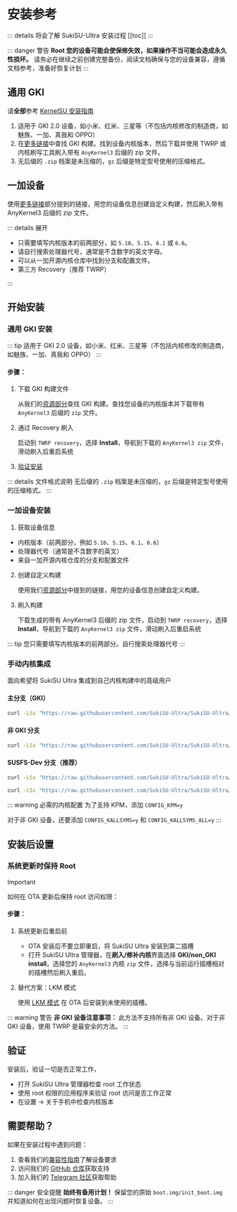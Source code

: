 # 安装参考

::: details 将会了解 SukiSU-Ultra 安装过程
[[toc]]
:::

::: danger 警告
**Root 您的设备可能会使保修失效，如果操作不当可能会造成永久性损坏。**
请务必在继续之前创建完整备份，阅读文档确保与您的设备兼容，遵循文档参考，准备好恢复计划
:::

## 通用 GKI

请**全部**参考 [KernelSU 安装指南](https://kernelsu.org/zh_CN/guide/installation.html)

1. 适用于 GKI 2.0 设备，如小米、红米、三星等（不包括内核修改的制造商，如魅族、一加、真我和 OPPO）
2. 在[更多链接](./links)中查找 GKI 构建。找到设备内核版本，然后下载并使用 TWRP 或内核刷写工具刷入带有 `AnyKernel3` 后缀的
   zip 文件。
3. 无后缀的 `.zip` 档案是未压缩的，`gz` 后缀是特定型号使用的压缩格式。

## 一加设备

使用[更多链接](./links)部分提到的链接，用您的设备信息创建自定义构建，然后刷入带有 AnyKernel3 后缀的 zip 文件。

::: details 展开

- 只需要填写内核版本的前两部分，如 `5.10`、`5.15`、`6.1` 或 `6.6`。
- 请自行搜索处理器代号，通常是不含数字的英文字母。
- 可以从一加开源内核仓库中找到分支和配置文件。
- 第三方 Recovery（推荐 TWRP）

:::

## 开始安装

### 通用 GKI 安装

::: tip
适用于 GKI 2.0 设备，如小米、红米、三星等（不包括内核修改的制造商，如魅族、一加、真我和 OPPO）
:::

#### 步骤：

1. 下载 GKI 构建文件

   从我们的[资源部分](./links)查找 GKI 构建。查找您设备的内核版本并下载带有 `AnyKernel3` 后缀的 `zip` 文件。

2. 通过 Recovery 刷入

   启动到 `TWRP recovery`，选择 **Install**，导航到下载的 `AnyKernel3 zip` 文件，滑动刷入后重启系统

3. [验证安装](#验证)

::: details 文件格式说明
无后缀的 `.zip` 档案是未压缩的，`gz` 后缀是特定型号使用的压缩格式。
:::

### 一加设备安装

1. 获取设备信息

- 内核版本（前两部分，例如 `5.10`、`5.15`、`6.1`、`6.6`）
- 处理器代号（通常是不含数字的英文）
- 来自一加开源内核仓库的分支和配置文件

2. 创建自定义构建

   使用我们[资源部分](./links)中提到的链接，用您的设备信息创建自定义构建。

3. 刷入构建

   下载生成的带有 AnyKernel3 后缀的 zip 文件，启动到 `TWRP recovery`，选择 **Install**，导航到下载的 `AnyKernel3 zip` 文件，滑动刷入后重启系统

::: tip
您只需要填写内核版本的前两部分。自行搜索处理器代号
:::

### 手动内核集成

面向希望将 SukiSU Ultra 集成到自己内核构建中的高级用户

#### 主分支（GKI）

```sh [bash]
curl -LSs "https://raw.githubusercontent.com/SukiSU-Ultra/SukiSU-Ultra/main/kernel/setup.sh" | bash -s main
```

#### 非 GKI 分支

```sh [bash]
curl -LSs "https://raw.githubusercontent.com/SukiSU-Ultra/SukiSU-Ultra/main/kernel/setup.sh" | bash -s nongki
```

#### SUSFS-Dev 分支（推荐）

```sh [bash]
curl -LSs "https://raw.githubusercontent.com/SukiSU-Ultra/SukiSU-Ultra/main/kernel/setup.sh" | bash -s susfs-dev
```

```bash
curl -LSs "https://raw.githubusercontent.com/SukiSU-Ultra/SukiSU-Ultra/main/kernel/setup.sh" | bash -s susfs-main
```

::: warning 必需的内核配置
为了支持 KPM，添加 `CONFIG_KPM=y`

对于非 GKI 设备，还要添加 `CONFIG_KALLSYMS=y` 和 `CONFIG_KALLSYMS_ALL=y`
:::

## 安装后设置

### 系统更新时保持 Root

> [!IMPORTANT]
> 如何在 OTA 更新后保持 root 访问权限：

#### 步骤：

1. 系统更新后重启前
   - OTA 安装后不要立即重启，将 SukiSU Ultra 安装到第二插槽
   - 打开 SukiSU Ultra 管理器，在**刷入/修补内核**界面选择 **GKI/non_GKI install**，选择您的 `AnyKernel3` 内核 `zip` 文件，选择与当前运行插槽相对的插槽然后刷入重启。

2. 替代方案：LKM 模式

   使用 [LKM 模式](#通用-gki) 在 OTA 后安装到未使用的插槽。

::: warning 警告
**非 GKI 设备注意事项：** 此方法不支持所有非 GKI 设备。对于非 GKI 设备，使用 TWRP 是最安全的方法。
:::

## 验证

安装后，验证一切是否正常工作，

- 打开 SukiSU Ultra 管理器检查 root 工作状态
- 使用 root 权限的应用程序来验证 root 访问是否工作正常
- 在设置 -> 关于手机中检查内核版本

## 需要帮助？

如果在安装过程中遇到问题：

1. 查看我们的[兼容性指南](./compatibility)了解设备要求
2. 访问我们的 [GitHub 仓库](https://github.com/sukisu-ultra/sukisu-ultra)获取支持
3. 加入我们的 [Telegram 社区](https://t.me/sukiksu)获取帮助

::: danger 安全提醒
**始终有备用计划！** 保留您的原始 `boot.img/init_boot.img` 并知道如何在出现问题时恢复设备。
:::
